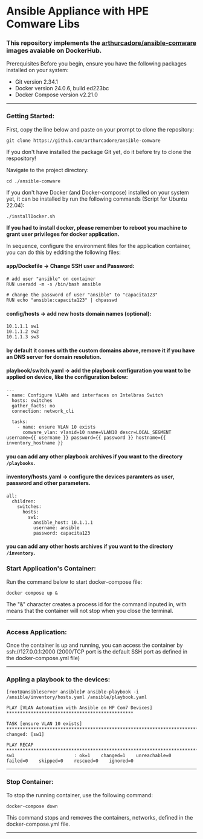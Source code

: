 # Ansible Appliance with HPE Comware Libs

### This repository implements the [arthurcadore/ansible-comware](https://hub.docker.com/repository/docker/arthurcadore/ansible-comware) images avaiable on DockerHub.

Prerequisites
Before you begin, ensure you have the following packages installed on your system:

- Git version 2.34.1
- Docker version 24.0.6, build ed223bc
- Docker Compose version v2.21.0

---
### Getting Started:

First, copy the line below and paste on your prompt to clone the repository:

```
git clone https://github.com/arthurcadore/ansible-comware
```
If you don't have installed the package Git yet, do it before try to clone the respository!

Navigate to the project directory:

```
cd ./ansible-comware
```

If you don't have Docker (and Docker-compose) installed on your system yet, it can be installed by run the following commands (Script for Ubuntu 22.04): 

```
./installDocker.sh
```

**If you had to install docker, please remember to reboot you machine to grant user privileges for docker application.** 

In sequence, configure the environment files for the application container, you can do this by edditing the following files: 


#### app/Dockefile -> Change SSH user and Password:
```
# add user "ansible" on container
RUN useradd -m -s /bin/bash ansible 

# change the password of user "ansible" to "capacita123"
RUN echo "ansible:capacita123" | chpasswd
```


#### config/hosts -> add new hosts domain names (optional):
```
10.1.1.1 sw1
10.1.1.2 sw2
10.1.1.3 sw3
```
#### by default it comes with the custom domains above, remove it if you have an DNS server for domain resolution.

#### playbook/switch.yaml -> add the playbook configuration you want to be applied on device, like the configuration below:

```
---
- name: Configure VLANs and interfaces on Intelbras Switch
  hosts: switches
  gather_facts: no
  connection: network_cli

  tasks:
    - name: ensure VLAN 10 exists
      comware_vlan: vlanid=10 name=VLAN10 descr=LOCAL_SEGMENT username={{ username }} password={{ password }} hostname={{ inventory_hostname }}
```
#### you can add any other playbook archives if you want to the directory `/playbooks`. 

#### inventory/hosts.yaml -> configure the devices paramters as user, password and other parameters. 
```
all:
  children:
    switches:
      hosts:
        sw1:
          ansible_host: 10.1.1.1
          username: ansible
          password: capacita123
```
#### you can add any other hosts archives if you want to the directory `/inventory`. 


### Start Application's Container: 
Run the command below to start docker-compose file: 

```
docker compose up & 
```
The "&" character creates a process id for the command inputed in, with means that the container will not stop when you close the terminal. 

---

### Access Application:

Once the container is up and running, you can access the container by ssh://127.0.0.1:2000 (2000/TCP port is the default SSH port as defined in the docker-compose.yml file)

---
### Appling a playbook to the devices: 

```
[root@ansibleserver ansible]# ansible-playbook -i /ansible/inventory/hosts.yaml /ansible/playbook.yaml

PLAY [VLAN Automation with Ansible on HP Com7 Devices] ***********************************************

TASK [ensure VLAN 10 exists] *************************************************************************
changed: [sw1]

PLAY RECAP *******************************************************************************************
sw1                      : ok=1    changed=1    unreachable=0    failed=0    skipped=0    rescued=0    ignored=0   
```

--- 
### Stop Container: 
To stop the running container, use the following command:

```
docker-compose down
```

This command stops and removes the containers, networks, defined in the docker-compose.yml file.

--- 



